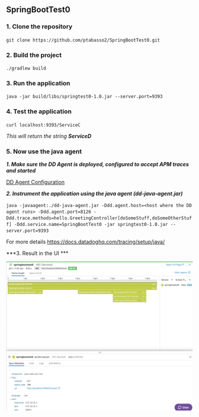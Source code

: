 ## SpringBootTest0

### 1. Clone the repository
`git clone https://github.com/ptabasso2/SpringBootTest0.git`

### 2. Build the project
`./gradlew build`

### 3. Run the application
`java -jar build/libs/springtest0-1.0.jar --server.port=9393`

### 4. Test the application
`curl localhost:9393/ServiceC`

*This will return the string **ServiceD***

### 5. Now use the java agent

***1. Make sure the DD Agent is deployed, configured to accept APM traces and started***

[DD Agent Configuration](https://docs.datadoghq.com/tracing/send_traces/)

***2. Instrument the application using the java agent (dd-java-agent.jar)***

`java -javaagent:./dd-java-agent.jar -Ddd.agent.host=<host where the DD agent runs> -Ddd.agent.port=8126 -Ddd.trace.methods=hello.GreetingController[doSomeStuff,doSomeOtherStuff] -Ddd.service.name=SpringBootTest0 -jar springtest0-1.0.jar --server.port=9393`
  
For more details https://docs.datadoghq.com/tracing/setup/java/

***3. Result in the UI ***

![Results in the UI](https://github.com/ptabasso2/SpringBootTest0/blob/master/img/image.png)
